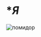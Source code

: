 # __**Я*__
![помидор](https://encrypted-tbn0.gstatic.com/images?q=tbn:ANd9GcT9gT0XetT-O7AJXdW8hkEAIFBcdd7j7hPDOQ&s)
